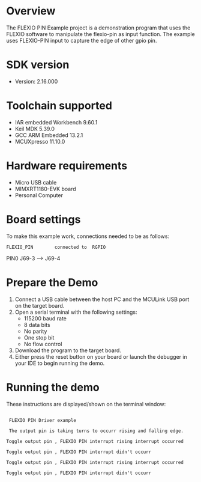 Overview
========
The FLEXIO PIN Example project is a demonstration program that uses the FLEXIO software to manipulate 
the flexio-pin as input function.
The example uses FLEXIO-PIN input to capture the edge of other gpio pin.

SDK version
===========
- Version: 2.16.000

Toolchain supported
===================
- IAR embedded Workbench  9.60.1
- Keil MDK  5.39.0
- GCC ARM Embedded  13.2.1
- MCUXpresso  11.10.0

Hardware requirements
=====================
- Micro USB cable
- MIMXRT1180-EVK board
- Personal Computer

Board settings
==============
To make this example work, connections needed to be as follows:

    FLEXIO_PIN        connected to  RGPIO
PIN0     J69-3           -->        J69-4

Prepare the Demo
================
1.  Connect a USB cable between the host PC and the MCULink USB port on the target board. 
2.  Open a serial terminal with the following settings:
    - 115200 baud rate
    - 8 data bits
    - No parity
    - One stop bit
    - No flow control
3.  Download the program to the target board.
4.  Either press the reset button on your board or launch the debugger in your IDE to begin running the demo.

Running the demo
================
These instructions are displayed/shown on the terminal window:
~~~~~~~~~~~~~~~~~~~~~~~~~~~~~~~~~~~

 FLEXIO PIN Driver example

 The output pin is taking turns to occurr rising and falling edge.

Toggle output pin , FLEXIO PIN interrupt rising interrupt occurred 

Toggle output pin , FLEXIO PIN interrupt didn't occurr

Toggle output pin , FLEXIO PIN interrupt rising interrupt occurred 

Toggle output pin , FLEXIO PIN interrupt didn't occurr
~~~~~~~~~~~~~~~~~~~~~~~~~~~~~~~~~~~
